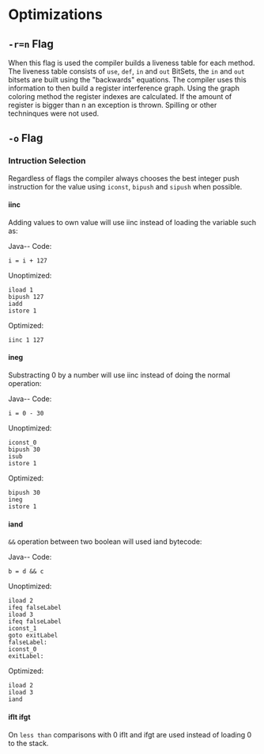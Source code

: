 # Optimizations

## ``-r=n`` Flag
When this flag is used the compiler builds a liveness table for each method. The liveness table consists of ``use``, ``def``, ``in`` and ``out`` BitSets, the ``in`` and ``out`` bitsets are built using the "backwards" equations. The compiler uses this information to then build a register interference graph. Using the graph coloring method the register indexes are calculated. If the amount of register is bigger than n an exception is thrown. Spilling or other techninques were not used.


## ``-o`` Flag

### Intruction Selection

Regardless of flags the compiler always chooses the best integer push instruction for the value using ``iconst``, ``bipush`` and ``sipush`` when possible.

#### iinc
Adding values to own value will use iinc instead of loading the variable such as:


Java-- Code:
```
i = i + 127
```

Unoptimized:
```
iload 1
bipush 127
iadd
istore 1
```

Optimized:
```
iinc 1 127
```       

#### ineg
Substracting 0 by a number will use iinc instead of doing the normal operation:

Java-- Code:
```
i = 0 - 30
```

Unoptimized:
```
iconst_0
bipush 30
isub
istore 1
```

Optimized:
```
bipush 30
ineg
istore 1
```       

#### iand
``&&`` operation between two boolean will used iand bytecode:

Java-- Code:
```
b = d && c
```

Unoptimized:
```
iload 2
ifeq falseLabel
iload 3
ifeq falseLabel
iconst_1
goto exitLabel
falseLabel:
iconst_0
exitLabel:
```
           
Optimized:
```
iload 2
iload 3
iand
```       

#### iflt ifgt
On ``less than`` comparisons with 0 iflt and ifgt are used instead of loading 0 to the stack.
